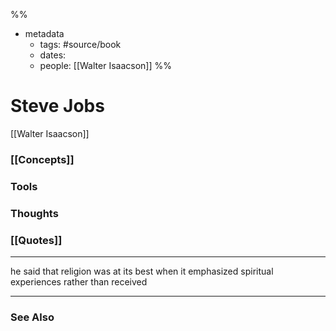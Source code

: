 %%
- metadata
	- tags: #source/book
	- dates: 
	- people: [[Walter Isaacson]]
%%

# Steve Jobs
[[Walter Isaacson]]

### [[Concepts]]

### Tools

### Thoughts

### [[Quotes]]
---

he said that religion was at its best when it emphasized spiritual experiences rather than received


----
### See Also